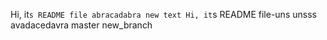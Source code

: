 Hi, it`s README file
abracadabra
new text
Hi, it`s README file-uns unsss
avadacedavra master
new_branch